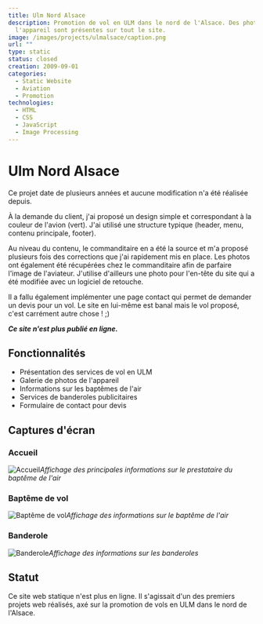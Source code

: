 ```yaml
---
title: Ulm Nord Alsace
description: Promotion de vol en ULM dans le nord de l'Alsace. Des photos de
  l'appareil sont présentes sur tout le site.
image: /images/projects/ulmalsace/caption.png
url: ""
type: static
status: closed
creation: 2009-09-01
categories:
  - Static Website
  - Aviation
  - Promotion
technologies:
  - HTML
  - CSS
  - JavaScript
  - Image Processing
---
```


# Ulm Nord Alsace

Ce projet date de plusieurs années et aucune modification n'a été réalisée depuis.

<!-- more -->

À la demande du client, j'ai proposé un design simple et correspondant à la couleur de l'avion (vert). J'ai utilisé une structure typique (header, menu, contenu principale, footer).

Au niveau du contenu, le commanditaire en a été la source et m'a proposé plusieurs fois des corrections que j'ai rapidement mis en place. Les photos ont également été récupérées chez le commanditaire afin de parfaire l'image de l'aviateur. J'utilise d'ailleurs une photo pour l'en-tête du site qui a été modifiée avec un logiciel de retouche.

Il a fallu également implémenter une page contact qui permet de demander un devis pour un vol.
Le site en lui-même est banal mais le vol proposé, c'est carrément autre chose ! ;)

***Ce site n'est plus publié en ligne.***

## Fonctionnalités

- Présentation des services de vol en ULM
- Galerie de photos de l'appareil
- Informations sur les baptêmes de l'air
- Services de banderoles publicitaires
- Formulaire de contact pour devis

## Captures d'écran

### Accueil

![Accueil](/images/projects/ulmalsace/ulmna-accueil.jpg)*Affichage des principales informations sur le prestataire du baptême de l'air*

### Baptême de vol

![Baptême de vol](/images/projects/ulmalsace/ulmna-bapteme.jpg)*Affichage des informations sur le baptême de l'air*

### Banderole

![Banderole](/images/projects/ulmalsace/ulmna-banderole.jpg)*Affichage des informations sur les banderoles*

## Statut

Ce site web statique n'est plus en ligne. Il s'agissait d'un des premiers projets web réalisés, axé sur la promotion de vols en ULM dans le nord de l'Alsace.
